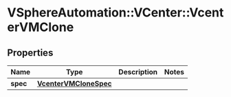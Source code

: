 # VSphereAutomation::VCenter::VcenterVMClone

## Properties
Name | Type | Description | Notes
------------ | ------------- | ------------- | -------------
**spec** | [**VcenterVMCloneSpec**](VcenterVMCloneSpec.md) |  | 


